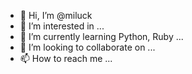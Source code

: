 - 👋 Hi, I’m @miluck
- 👀 I’m interested in ...
- 🌱 I’m currently learning Python, Ruby ...
- 💞️ I’m looking to collaborate on ...
- 📫 How to reach me ...

<!---
miluck/miluck is a ✨ special ✨ repository because its `README.md` (this file) appears on your GitHub profile.
You can click the Preview link to take a look at your changes.
--->
